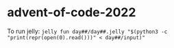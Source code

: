 # advent-of-code-2022

To run jelly: `jelly fun day##/day##.jelly "$(python3 -c "print(repr(open(0).read()))" < day##/input)"`
